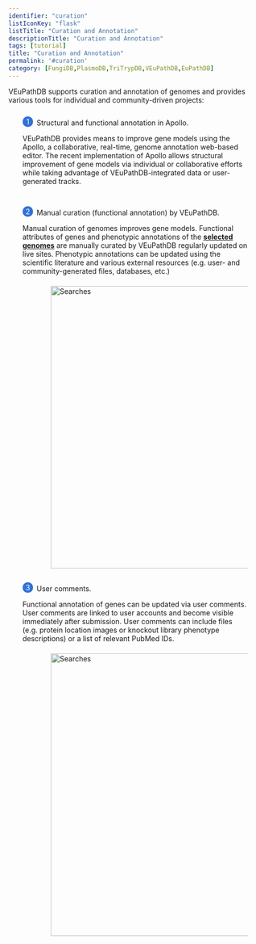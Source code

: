 ```yaml
---
identifier: "curation"
listIconKey: "flask"
listTitle: "Curation and Annotation"
descriptionTitle: "Curation and Annotation"
tags: [tutorial]
title: "Curation and Annotation"
permalink: '#curation'
category: [FungiDB,PlasmoDB,TriTrypDB,VEuPathDB,EuPathDB]
---
```

<style>
  .phenotype-resources-feature {
    margin: auto;
  }
  .phenotype-resources-feature--panels {
    display: flex;
    flex-wrap: wrap;
    align-items: flex-start;
    counter-reset: panel;
  }
  .phenotype-resources-feature--panels > * {
    overflow: hidden;
    margin: 0 2em;
  }
  .phenotype-resources-feature--panels > * > div {
    margin-top: 1em;
    margin-left: 2em;
    position: relative;
  }
  .phenotype-resources-feature--panels > * img {
    margin-left: 2em;
  }
  .phenotype-resources-feature--panels > * > div:before {
    counter-increment: panel;
    content: counter(panel);
    background: #3171d8;
    border-radius: 1em;
    height: 1.5em;
    width: 1.5em;
    display: inline-flex;
    justify-content: center;
    align-items: center;
    margin-right: .5em;
    color: white;
    position: absolute;
    left: -2em;
    top: -0.25em;
  }
  #topright {
    text-align: right;
  }
</style>

<div class="phenotype-resources-feature">
<p class="card-text">VEuPathDB supports curation and annotation of genomes and provides various tools for individual and community-driven projects:</p>

<div class="phenotype-resources-feature--panels">
  <div>
    <div> Structural and functional annotation in Apollo.
	</div>
<p> VEuPathDB provides means to improve gene models using the Apollo,  a collaborative, real-time, genome annotation web-based editor. The recent implementation of Apollo allows structural improvement of gene models via individual or collaborative efforts while taking advantage of VEuPathDB-integrated data or user-generated tracks.</p>
  </div>
	
<br/>

  <div>
    <div> Manual curation (functional annotation) by VEuPathDB.
	</div>
	<p> Manual curation of genomes improves gene models. Functional attributes of genes and phenotypic annotations of the <a href="https://docs.google.com/spreadsheets/d/1jDApyD-tIjISELD_oS0-4_5WRX5Vrrdfl0OuIvXQ3_c/edit?usp=sharing"><b>selected genomes</b></a> are manually curated by VEuPathDB regularly updated on live sites. Phenotypic annotations can be updated using the scientific literature and various external resources (e.g. user- and community-generated files, databases, etc.) </p>
      <img style="width: 40em; margin-top: .5em; margin-left: 4em;" src="{{ "/assets/images/resources_tools/curation2.png" | absolute_url }}" alt="Searches"/><br>
  </div>
  
 <br/>

  <div>
    <div>User comments. </div>
	<p> Functional annotation of genes can be updated via user comments. User comments are linked to user accounts and become visible immediately after submission. User comments can include files (e.g. protein location images or knockout library phenotype descriptions) or a list of relevant PubMed IDs.  </p>
      <img style="width: 40em; margin-top: .5em; margin-left: 4em;" src="{{ "/assets/images/resources_tools/curation3.png" | absolute_url }}" alt="Searches"/>
  </div>
  
  
</div>
